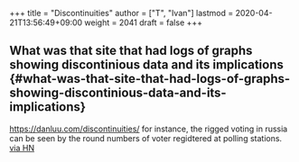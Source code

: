 +++
title = "Discontinuities"
author = ["T", "Ivan"]
lastmod = 2020-04-21T13:56:49+09:00
weight = 2041
draft = false
+++

## What was that site that had logs of graphs showing discontinious data and its implications {#what-was-that-site-that-had-logs-of-graphs-showing-discontinious-data-and-its-implications}

<https://danluu.com/discontinuities/>
for instance, the rigged voting in russia can be seen by the round
numbers of voter regidtered at polling stations.
[via HN](https://news.ycombinator.com/item?id=22378555)
